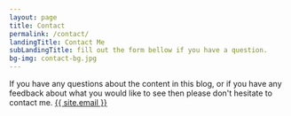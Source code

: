 ```yaml
---
layout: page
title: Contact
permalink: /contact/
landingTitle: Contact Me
subLandingTitle: fill out the form bellow if you have a question.
bg-img: contact-bg.jpg
---
```


If you have any questions about the content in this blog, or if you have any feedback about what you would like to see then please don't hesitate to contact me.
<a href="mailto:{{ site.email }}">{{ site.email }}</a>
